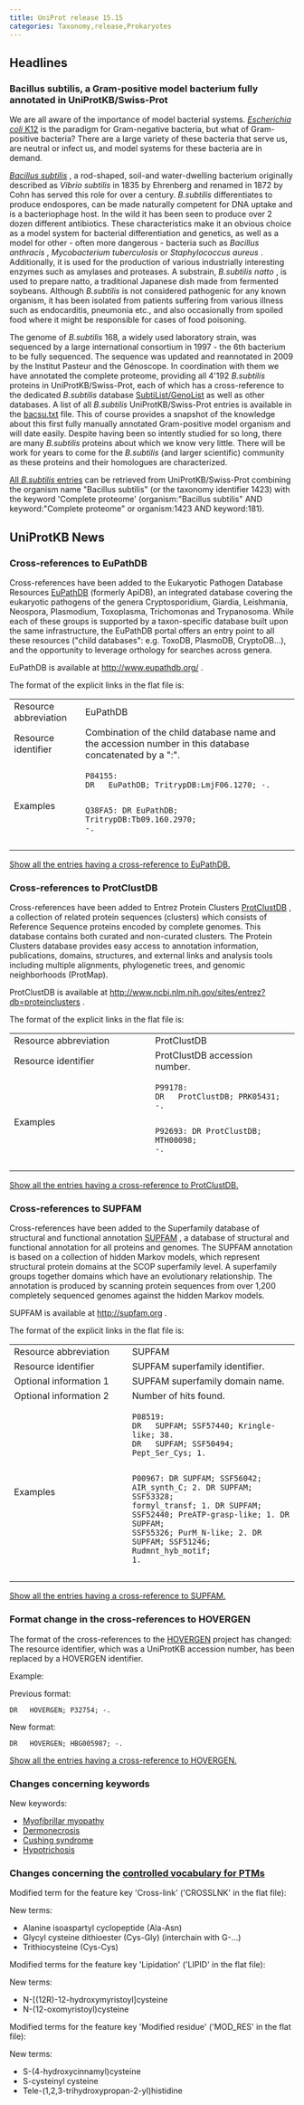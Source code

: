 ```yaml
---
title: UniProt release 15.15
categories: Taxonomy,release,Prokaryotes
---
```


## Headlines

### Bacillus subtilis, a Gram-positive model bacterium fully annotated in UniProtKB/Swiss-Prot

We are all aware of the importance of model bacterial systems. [*Escherichia coli* K12](http://www.ecogene.org/) is the paradigm for Gram-negative bacteria, but what of Gram-positive bacteria? There are a large variety of these bacteria that serve us, are neutral or infect us, and model systems for these bacteria are in demand.

[*Bacillus subtilis*](http://genodb.pasteur.fr/cgi-bin/WebObjects/GenoList.woa/wa/goToTaxoRank?level=Bacillus%20subtilis%20168) , a rod-shaped, soil-and water-dwelling bacterium originally described as *Vibrio subtilis* in 1835 by Ehrenberg and renamed in 1872 by Cohn has served this role for over a century. *B.subtilis* differentiates to produce endospores, can be made naturally competent for DNA uptake and is a bacteriophage host. In the wild it has been seen to produce over 2 dozen different antibiotics. These characteristics make it an obvious choice as a model system for bacterial differentiation and genetics, as well as a model for other - often more dangerous - bacteria such as *Bacillus anthracis* , *Mycobacterium tuberculosis* or *Staphylococcus aureus* . Additionally, it is used for the production of various industrially interesting enzymes such as amylases and proteases. A substrain, *B.subtilis natto* , is used to prepare natto, a traditional Japanese dish made from fermented soybeans. Although *B.subtilis* is not considered pathogenic for any known organism, it has been isolated from patients suffering from various illness such as endocarditis, pneumonia etc., and also occasionally from spoiled food where it might be responsible for cases of food poisoning.

The genome of *B.subtilis* 168, a widely used laboratory strain, was sequenced by a large international consortium in 1997 - the 6th bacterium to be fully sequenced. The sequence was updated and reannotated in 2009 by the Institut Pasteur and the Génoscope. In coordination with them we have annotated the complete proteome, providing all 4'192 *B.subtilis* proteins in UniProtKB/Swiss-Prot, each of which has a cross-reference to the dedicated *B.subtilis* database [SubtiList/GenoList](http://genodb.pasteur.fr/cgi-bin/WebObjects/GenoList.woa/wa/goToTaxoRank?level=Bacillus%20subtilis%20168) as well as other databases. A list of all *B.subtilis* UniProtKB/Swiss-Prot entries is available in the [bacsu.txt](http://www.uniprot.org/docs/bacsu) file. This of course provides a snapshot of the knowledge about this first fully manually annotated Gram-positive model organism and will date easily. Despite having been so intently studied for so long, there are many *B.subtilis* proteins about which we know very little. There will be work for years to come for the *B.subtilis* (and larger scientific) community as these proteins and their homologues are characterized.

[All *B.subtilis* entries](http://www.uniprot.org/uniprot/?query=taxonomy:1423+AND+keyword:181) can be retrieved from UniProtKB/Swiss-Prot combining the organism name "Bacillus subtilis" (or the taxonomy identifier 1423) with the keyword 'Complete proteome' (organism:"Bacillus subtilis" AND keyword:"Complete proteome" or organism:1423 AND keyword:181).

## UniProtKB News

### Cross-references to EuPathDB

Cross-references have been added to the Eukaryotic Pathogen Database Resources [EuPathDB](http://www.eupathdb.org/) (formerly ApiDB), an integrated database covering the eukaryotic pathogens of the genera Cryptosporidium, Giardia, Leishmania, Neospora, Plasmodium, Toxoplasma, Trichomonas and Trypanosoma. While each of these groups is supported by a taxon-specific database built upon the same infrastructure, the EuPathDB portal offers an entry point to all these resources ("child databases": e.g. ToxoDB, PlasmoDB, CryptoDB...), and the opportunity to leverage orthology for searches across genera.

EuPathDB is available at <http://www.eupathdb.org/> .

The format of the explicit links in the flat file is:

<table><colgroup><col style="width: 25%" /><col style="width: 75%" /></colgroup><tbody><tr class="odd"><td>Resource abbreviation</td><td>EuPathDB</td></tr><tr class="even"><td>Resource identifier</td><td>Combination of the child database name and the accession number in this database concatenated by a ":".</td></tr><tr class="odd"><td>Examples</td><td><pre><code>P84155:
DR   EuPathDB; TritrypDB:LmjF06.1270; -.

Q38FA5:
DR   EuPathDB; TritrypDB:Tb09.160.2970; -.</code></pre></td></tr></tbody></table>

[Show all the entries having a cross-reference to EuPathDB.](http://www.uniprot.org/uniprot/?query=database:EuPathDB)

### Cross-references to ProtClustDB

Cross-references have been added to Entrez Protein Clusters [ProtClustDB](http://www.ncbi.nlm.nih.gov/sites/entrez?db=proteinclusters) , a collection of related protein sequences (clusters) which consists of Reference Sequence proteins encoded by complete genomes. This database contains both curated and non-curated clusters. The Protein Clusters database provides easy access to annotation information, publications, domains, structures, and external links and analysis tools including multiple alignments, phylogenetic trees, and genomic neighborhoods (ProtMap).

ProtClustDB is available at <http://www.ncbi.nlm.nih.gov/sites/entrez?db=proteinclusters> .

The format of the explicit links in the flat file is:

<table><colgroup><col style="width: 49%" /><col style="width: 50%" /></colgroup><tbody><tr class="odd"><td>Resource abbreviation</td><td>ProtClustDB</td></tr><tr class="even"><td>Resource identifier</td><td>ProtClustDB accession number.</td></tr><tr class="odd"><td>Examples</td><td><pre><code>P99178:
DR   ProtClustDB; PRK05431; -.

P92693:
DR   ProtClustDB; MTH00098; -.</code></pre></td></tr></tbody></table>

[Show all the entries having a cross-reference to ProtClustDB.](http://www.uniprot.org/uniprot/?query=database:ProtClustDB)

### Cross-references to SUPFAM

Cross-references have been added to the Superfamily database of structural and functional annotation [SUPFAM](http://supfam.org) , a database of structural and functional annotation for all proteins and genomes. The SUPFAM annotation is based on a collection of hidden Markov models, which represent structural protein domains at the SCOP superfamily level. A superfamily groups together domains which have an evolutionary relationship. The annotation is produced by scanning protein sequences from over 1,200 completely sequenced genomes against the hidden Markov models.

SUPFAM is available at <http://supfam.org> .

The format of the explicit links in the flat file is:

<table><colgroup><col style="width: 41%" /><col style="width: 58%" /></colgroup><tbody><tr class="odd"><td>Resource abbreviation</td><td>SUPFAM</td></tr><tr class="even"><td>Resource identifier</td><td>SUPFAM superfamily identifier.</td></tr><tr class="odd"><td>Optional information 1</td><td>SUPFAM superfamily domain name.</td></tr><tr class="even"><td>Optional information 2</td><td>Number of hits found.</td></tr><tr class="odd"><td>Examples</td><td><pre><code>P08519:
DR   SUPFAM; SSF57440; Kringle-like; 38.
DR   SUPFAM; SSF50494; Pept_Ser_Cys; 1.

P00967:
DR   SUPFAM; SSF56042; AIR_synth_C; 2.
DR   SUPFAM; SSF53328; formyl_transf; 1.
DR   SUPFAM; SSF52440; PreATP-grasp-like; 1.
DR   SUPFAM; SSF55326; PurM_N-like; 2.
DR   SUPFAM; SSF51246; Rudmnt_hyb_motif; 1.</code></pre></td></tr></tbody></table>

[Show all the entries having a cross-reference to SUPFAM.](http://www.uniprot.org/uniprot/?query=database%3ASUPFAM&sort=score)

### Format change in the cross-references to HOVERGEN

The format of the cross-references to the [HOVERGEN](http://pbil.univ-lyon1.fr/databases/hovergen.php) project has changed: The resource identifier, which was a UniProtKB accession number, has been replaced by a HOVERGEN identifier.

Example:

Previous format:

    DR   HOVERGEN; P32754; -.

New format:

    DR   HOVERGEN; HBG005987; -.

[Show all the entries having a cross-reference to HOVERGEN.](http://www.uniprot.org/uniprot/?query=database%3AHOVERGEN&sort=score)

### Changes concerning keywords

New keywords:

-   [Myofibrillar myopathy](http://www.uniprot.org/keywords/KW-1060)
-   [Dermonecrosis](http://www.uniprot.org/keywords/KW-1061)
-   [Cushing syndrome](http://www.uniprot.org/keywords/KW-1062)
-   [Hypotrichosis](http://www.uniprot.org/keywords/KW-1063)

### Changes concerning the [controlled vocabulary for PTMs](http://www.uniprot.org/docs/ptmlist)

Modified term for the feature key 'Cross-link' ('CROSSLNK' in the flat file):

New terms:

-   Alanine isoaspartyl cyclopeptide (Ala-Asn)
-   Glycyl cysteine dithioester (Cys-Gly) (interchain with G-...)
-   Trithiocysteine (Cys-Cys)

Modified terms for the feature key 'Lipidation' ('LIPID' in the flat file):

New terms:

-   N-\[(12R)-12-hydroxymyristoyl\]cysteine
-   N-(12-oxomyristoyl)cysteine

Modified terms for the feature key 'Modified residue' ('MOD\_RES' in the flat file):

New terms:

-   S-(4-hydroxycinnamyl)cysteine
-   S-cysteinyl cysteine
-   Tele-(1,2,3-trihydroxypropan-2-yl)histidine
